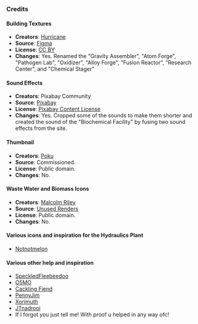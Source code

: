 ### Credits
#### Building Textures

- **Creators**: [Hurricane](https://mods.factorio.com/user/Hurricane046)
- **Source**: [Figma](https://shorturl.at/AFcDm)
- **License**: [CC BY](https://creativecommons.org/licenses/by/4.0/)
- **Changes**: Yes. Renamed the "Gravity Assembler", "Atom Forge", "Pathogen Lab", "Oxidizer", "Alloy Forge", "Fusion Reactor", "Research Center",  and "Chemical Stager"

#### Sound Effects

- **Creators**: Pixabay Community
- **Source**: [Pixabay](https://pixabay.com)
- **License**: [Pixabay Content License](https://pixabay.com/service/license-summary/)
- **Changes**: Yes. Cropped some of the sounds to make them shorter and created the sound of the "Biochemical Facility" by fusing two sound effects from the site.

#### Thumbnail
- **Creators**: [Poku](https://bsky.app/profile/pokuuu.bsky.social)
- **Source**: Commissioned.
- **License**: Public domain.
- **Changes**: No.

#### Waste Water and Biomass Icons
- **Creators**: [Malcolm Riley](https://github.com/malcolmriley)
- **Source**: [Unused Renders](https://github.com/malcolmriley/unused-renders)
- **License**: Public domain.
- **Changes**: No.

#### Various icons and inspiration for the Hydraulics Plant
- [Notnotmelon](https://github.com/notnotmelon)

#### Various other help and inspiration
- [SpeckledFleebeedoo](https://mods.factorio.com/user/SpeckledFleebeedoo)
- [O5MO](https://mods.factorio.com/user/O5MO)
- [Cackling Fiend](https://mods.factorio.com/user/cackling.fiend)
- [PennyJim](https://mods.factorio.com/user/Pennyjim)
- [Xorimuth](https://mods.factorio.com/user/Xorimuth)
- [JTnadrooi](https://mods.factorio.com/user/JTnadrooi)
- If I forgot you just tell me! With proof u helped in any way ofc!